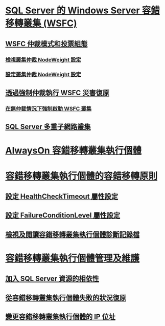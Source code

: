 # [SQL Server 的 Windows Server 容錯移轉叢集 (WSFC)](windows/windows-server-failover-clustering-wsfc-with-sql-server.md)
## [WSFC 仲裁模式和投票組態](windows/wsfc-quorum-modes-and-voting-configuration-sql-server.md)
### [檢視叢集仲裁 NodeWeight 設定](windows/view-cluster-quorum-nodeweight-settings.md)
### [設定叢集仲裁 NodeWeight 設定](windows/configure-cluster-quorum-nodeweight-settings.md)
## [透過強制仲裁執行 WSFC 災害復原](windows/wsfc-disaster-recovery-through-forced-quorum-sql-server.md)
### [在無仲裁情況下強制啟動 WSFC 叢集](windows/force-a-wsfc-cluster-to-start-without-a-quorum.md)
## [SQL Server 多重子網路叢集](windows/sql-server-multi-subnet-clustering-sql-server.md)
# [AlwaysOn 容錯移轉叢集執行個體](windows/always-on-failover-cluster-instances-sql-server.md)
# [容錯移轉叢集執行個體的容錯移轉原則](windows/failover-policy-for-failover-cluster-instances.md)
## [設定 HealthCheckTimeout 屬性設定](windows/configure-healthchecktimeout-property-settings.md)
## [設定 FailureConditionLevel 屬性設定](windows/configure-failureconditionlevel-property-settings.md)
## [檢視及閱讀容錯移轉叢集執行個體診斷記錄檔](windows/view-and-read-failover-cluster-instance-diagnostics-log.md)
# [容錯移轉叢集執行個體管理及維護](windows/failover-cluster-instance-administration-and-maintenance.md)
## [加入 SQL Server 資源的相依性](windows/add-dependencies-to-a-sql-server-resource.md)
## [從容錯移轉叢集執行個體失敗的狀況復原](windows/recover-from-failover-cluster-instance-failure.md)
## [變更容錯移轉叢集執行個體的 IP 位址](windows/change-the-ip-address-of-a-failover-cluster-instance.md)
